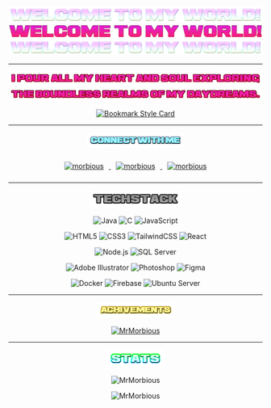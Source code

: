 <div align="center">
  <img src="https://raw.githubusercontent.com/vitoo16/IMAGESFAKEDATA/refs/heads/main/cooltext474499711277273.png" alt="Welcome to My World! 🌟" />
  <img src="https://raw.githubusercontent.com/vitoo16/IMAGESFAKEDATA/refs/heads/main/cooltext474498581951299.png" alt="Welcome to My World! 🌟" />
  <img src="https://raw.githubusercontent.com/vitoo16/IMAGESFAKEDATA/refs/heads/main/cooltext474499711277273.png" alt="Welcome to My World! 🌟" />
</div>

---

<div align="center">
  <img src="https://raw.githubusercontent.com/vitoo16/IMAGESFAKEDATA/refs/heads/main/cooltext474499077112329.png"/>
  <img src="https://raw.githubusercontent.com/vitoo16/IMAGESFAKEDATA/refs/heads/main/cooltext474499090034749.png"/>

[![Bookmark Style Card](https://svg.bookmark.style/api?url=https://github.com/vitoo16/TMT-Store)](https://github.com/vitoo16/TMT-Store)


</div>

---

<div align="center">
  <img src="https://raw.githubusercontent.com/vitoo16/IMAGESFAKEDATA/refs/heads/main/cooltext474499995376795.png"/>
    <p>
      <a href="https://www.facebook.com/nguyencongphi272" target="_blank">
        <img src="https://raw.githubusercontent.com/rahuldkjain/github-profile-readme-generator/master/src/images/icons/Social/facebook.svg" alt="morbious" height="30" width="40" style="margin: 10px;" />
      </a>
      <a href="https://www.instagram.com/_morbius272" target="_blank">
        <img src="https://raw.githubusercontent.com/rahuldkjain/github-profile-readme-generator/master/src/images/icons/Social/instagram.svg" alt="morbious" height="30" width="40" style="margin: 10px;" />
      </a>
      <a href="https://www.youtube.com/@nguyencongphi6700" target="_blank">
        <img src="https://raw.githubusercontent.com/rahuldkjain/github-profile-readme-generator/master/src/images/icons/Social/youtube.svg" alt="morbious" height="30" width="40" style="margin: 10px;" />
      </a>
    </p>
  </div>
</div>

---
<div align="center">
  <img src="https://raw.githubusercontent.com/vitoo16/IMAGESFAKEDATA/refs/heads/main/cooltext474500153975654.png"/>
<p>
  <img src="https://img.shields.io/badge/-Java-%23007396?style=for-the-badge&logo=java&logoColor=white" alt="Java" />
  <img src="https://img.shields.io/badge/-C-%2300599C?style=for-the-badge&logo=c&logoColor=white" alt="C" />
  <img src="https://img.shields.io/badge/-JavaScript-%23F7DF1C?style=for-the-badge&logo=javascript&logoColor=black" alt="JavaScript" />
</p>
<p>
  <img src="https://img.shields.io/badge/-HTML5-%23E44D27?style=for-the-badge&logo=html5&logoColor=white" alt="HTML5" />
  <img src="https://img.shields.io/badge/-CSS3-%231572B6?style=for-the-badge&logo=css3&logoColor=white" alt="CSS3" />
  <img src="https://img.shields.io/badge/-TailwindCSS-%2306B6D4?style=for-the-badge&logo=tailwind-css&logoColor=white" alt="TailwindCSS" />
  <img src="https://img.shields.io/badge/-React-%2361DAFB?style=for-the-badge&logo=react&logoColor=black" alt="React" />
</p>
<p>
  <img src="https://img.shields.io/badge/-Node.js-%23339933?style=for-the-badge&logo=node.js&logoColor=white" alt="Node.js" />
  <img src="https://img.shields.io/badge/-Microsoft%20SQL%20Server-%23CC2927?style=for-the-badge&logo=microsoft-sql-server&logoColor=white" alt="SQL Server" />
</p>
<p>
  <img src="https://img.shields.io/badge/-Adobe%20Illustrator-%23FF9A00?style=for-the-badge&logo=adobe-illustrator&logoColor=white" alt="Adobe Illustrator" />
  <img src="https://img.shields.io/badge/-Photoshop-%2331A8FF?style=for-the-badge&logo=adobe-photoshop&logoColor=white" alt="Photoshop" />
  <img src="https://img.shields.io/badge/-Figma-%23F24E1E?style=for-the-badge&logo=figma&logoColor=white" alt="Figma" />
</p>
<p>
  <img src="https://img.shields.io/badge/-Docker-%230db7ed?style=for-the-badge&logo=docker&logoColor=white" alt="Docker" />
  <img src="https://img.shields.io/badge/-Firebase-%23FFCA28?style=for-the-badge&logo=firebase&logoColor=white" alt="Firebase" />
  <img src="https://img.shields.io/badge/-Ubuntu%20Server-%23E95420?style=for-the-badge&logo=ubuntu&logoColor=white" alt="Ubuntu Server" />
</p>

<div/>
  
---

<div align="center">

  <img src="https://raw.githubusercontent.com/vitoo16/IMAGESFAKEDATA/refs/heads/main/cooltext474500062784904.png"/>
<p>
  <a href="https://github.com/ryo-ma/github-profile-trophy">
    <img src="https://github-profile-trophy.vercel.app/?username=MrMorbious&margin-w=15&margin-h=15&theme=dracula%22%20alt=%22MrMorbious" alt="MrMorbious" />
  </a>
</p>
<div/>
  
---

  <div align="center">
  <img src="https://raw.githubusercontent.com/vitoo16/IMAGESFAKEDATA/refs/heads/main/cooltext474500708280969.png"/>
  <p>
    <img src="https://github-readme-stats.vercel.app/api?username=MrMorbious&show_icons=true&theme=ambient_gradient&locale=en" alt="MrMorbious" />
  </p>
  <p>
    <img src="https://github-readme-stats.vercel.app/api/top-langs?username=MrMorbious&show_icons=true&locale=en&layout=compact&theme=ambient_gradient" alt="MrMorbious" />
  </p>
</div>
